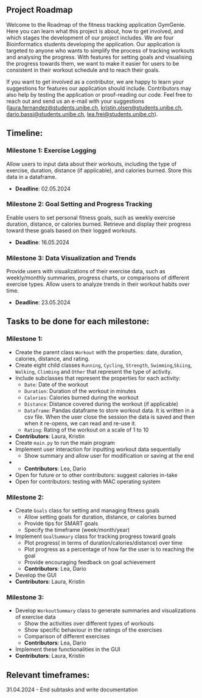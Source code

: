 ## Project Roadmap

Welcome to the Roadmap of the fitness tracking application GymGenie. Here you can learn what this project is about, how to get involved, and which stages the development of our project includes.
We are four Bioinformatics students developing the application. Our application is targeted to anyone who wants to simplify the process of tracking workouts and analysing the progress. With features for setting goals and visualising the progress towards them, we want to make it easier for users to be consistent in their workout schedule and to reach their goals.

If you want to get involved as a contributor, we are happy to learn your suggestions for features our application should include. Contributors may also help by testing the application or proof-reading our code.  Feel free to reach out and send us an e-mail with your suggestions (laura.fernandez@students.unibe.ch, kristin.olsen@students.unibe.ch, dario.bassi@students.unibe.ch, lea.frei@students.unibe.ch).

## Timeline:

### Milestone 1: Exercise Logging
Allow users to input data about their workouts, including the type of exercise, duration, distance (if applicable), and calories burned. Store this data in a dataframe.
- **Deadline**: 02.05.2024

### Milestone 2: Goal Setting and Progress Tracking
Enable users to set personal fitness goals, such as weekly exercise duration, distance, or calories burned. Retrieve and display their progress toward these goals based on their logged workouts.
- **Deadline**: 16.05.2024

### Milestone 3: Data Visualization and Trends
Provide users with visualizations of their exercise data, such as weekly/monthly summaries, progress charts, or comparisons of different exercise types. Allow users to analyze trends in their workout habits over time.
- **Deadline**: 23.05.2024

## Tasks to be done for each milestone:

### Milestone 1:

- Create the parent class `Workout` with the properties: date, duration, calories, distance, and rating.
- Create eight child classes `Running`, `Cycling`, `Strength`, `Swimming`,`Skiing`, `Walking`, `Climbing` and `Other` that represent the type of activity.
- Include subclasses that represent the properties for each activity:
    - `Date`: Date of the workout
    - `Duration`: Duration of the workout in minutes
    - `Calories`: Calories burned during the workout
    - `Distance`: Distance covered during the workout (if applicable)
    - `Dataframe`: Pandas dataframe to store workout data. 
                  It is written in a csv file. When the user close the session the data is saved and then when it re-opens, we can read and re-use it.
    - `Rating`: Rating of the workout on a scale of 1 to 10
- **Contributors**: Laura, Kristin
- Create `main.py` to run the main program 
- Implement user interaction for inputting workout data sequentially
  - Show summary and allow user for modification or saving at the end
- - **Contributors**: Lea, Dario
- Open for future or to other contributors: suggest calories in-take
- Open for contributors: testing with MAC operating system


### Milestone 2:
- Create `Goals` class for setting and managing fitness goals
  - Allow setting goals for duration, distance, or calories burned 
  - Provide tips for SMART goals
  - Specify the timeframe (week/month/year)
- Implement `GoalSummary` class for tracking progress toward goals
  - Plot progress( in terms of duration/calories/distance) over time
  - Plot progress as a percentage of how far the user is to reaching the goal
  - Provide encouraging feedback on goal achievement
  - **Contributors**: Lea, Dario
- Develop the GUI
- **Contributors**: Laura, Kristin

### Milestone 3:
- Develop `WorkoutSummary` class to generate summaries and visualizations of exercise data
  - Show the activities over different types of workouts
  - Show specific behaviour in the ratings of the exercises
  - Comparison of different exercises
  - **Contributors**: Lea, Dario
- Implement these functionalities in the GUI
- **Contributors**: Laura, Kristin

## Relevant timeframes:
31.04.2024 - End subtasks and write documentation